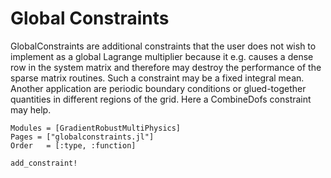 # Global Constraints

GlobalConstraints are additional constraints that the user does not wish to implement as a global Lagrange multiplier because it e.g. causes a dense row in the system matrix and therefore may destroy the performance of the sparse matrix routines. Such a constraint may be a fixed integral mean. Another application are periodic boundary conditions or glued-together quantities in different regions of the grid. Here a CombineDofs constraint may help.

```@autodocs
Modules = [GradientRobustMultiPhysics]
Pages = ["globalconstraints.jl"]
Order   = [:type, :function]
```

```@docs
add_constraint!
```
